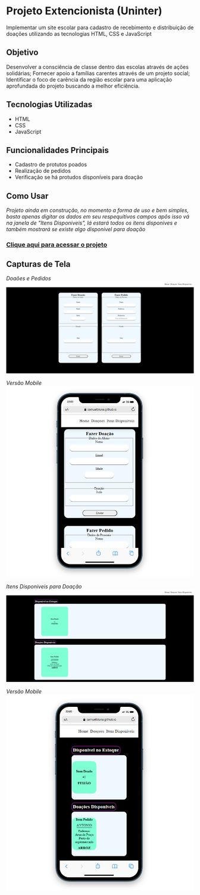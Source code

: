 # Projeto Extencionista (Uninter)

Implementar um site escolar para cadastro de recebimento e distribuição de doações utilizando as tecnologias HTML, CSS e JavaScript

## Objetivo

Desenvolver a consciência de classe dentro das escolas através de ações solidárias; Fornecer apoio a famílias carentes através de um projeto social;
Identificar o foco de carência da região escolar para uma aplicação aprofundada do projeto buscando a melhor eficiência.

## Tecnologias Utilizadas

- HTML
- CSS
- JavaScript

## Funcionalidades Principais

- Cadastro de protutos poados
- Realização de pedidos
- Verificação se há protudos disponíveis para doação

## Como Usar

*Projeto ainda em construção, no momento a forma de uso e bem simples, basta apenas digitar os dados em seu respequitivos campos apôs isso vá na janela de "Itens Disponiveis", lá estará todos os itens disponives e também mostrará se existe algo disponivel para doação*
### [Clique aqui para acessar o projeto](https://samuelbluna.github.io/ExtensionistaProjeto/)


## Capturas de Tela

*Doaões e Pedidos*
<img src="/image/screenShot/01.png">

*Versão Mobile*
<img src="/image/screenShot/02.png">

*Itens Disponiveis para Doação*
<img src="/image/screenShot/03.png">

*Versão Mobile*
<img src="/image/screenShot/04.png">

<!-- ## Autor

*Samuel Barros Luna* -->


